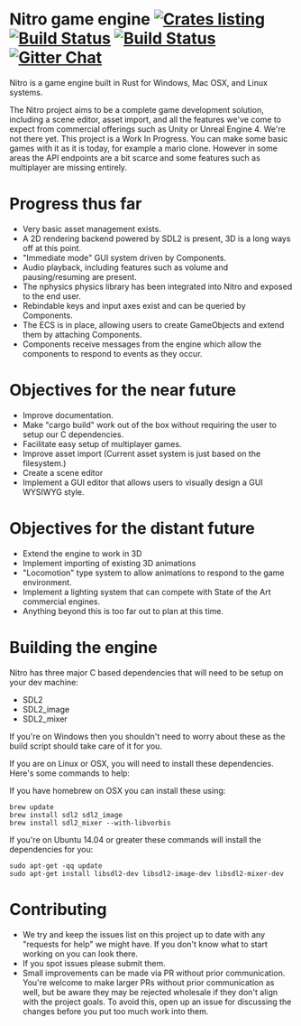# Nitro game engine [![Crates listing](https://img.shields.io/crates/v/nitro.svg)](https://crates.io/crates/nitro) [![Build Status](https://travis-ci.org/Xaeroxe/nitro-game-engine.svg?branch=master)](https://travis-ci.org/Xaeroxe/nitro-game-engine/branches) [![Build Status](https://ci.appveyor.com/api/projects/status/github/Xaeroxe/nitro-game-engine?branch=master&svg=true)](https://ci.appveyor.com/project/Xaeroxe/nitro-game-engine?branch=master) [![Gitter Chat](https://badges.gitter.im/nitro-game-engine/Lobby.svg)](https://gitter.im/nitro-game-engine/Lobby)

Nitro is a game engine built in Rust for Windows, Mac OSX, and Linux systems.

The Nitro project aims to be a complete game development solution, including a scene editor, asset import,
and all the features we've come to expect from commercial offerings such as Unity or Unreal Engine 4.
We're not there yet.  This project is a Work In Progress.  You can make some basic games with it as it is today, for example a mario clone.  However in some areas the API endpoints are a bit scarce and some features such as multiplayer are missing entirely.

# Progress thus far
* Very basic asset management exists.
* A 2D rendering backend powered by SDL2 is present, 3D is a long ways off at this point.
* "Immediate mode" GUI system driven by Components.
* Audio playback, including features such as volume and pausing/resuming are present.
* The nphysics physics library has been integrated into Nitro and exposed to the end user.
* Rebindable keys and input axes exist and can be queried by Components.
* The ECS is in place, allowing users to create GameObjects and extend them by attaching Components.
* Components receive messages from the engine which allow the components to respond to events as they occur.

# Objectives for the near future
* Improve documentation.
* Make "cargo build" work out of the box without requiring the user to setup our C dependencies.
* Facilitate easy setup of multiplayer games.
* Improve asset import (Current asset system is just based on the filesystem.)
* Create a scene editor
* Implement a GUI editor that allows users to visually design a GUI WYSIWYG style.

# Objectives for the distant future
* Extend the engine to work in 3D
* Implement importing of existing 3D animations
* "Locomotion" type system to allow animations to respond to the game environment.
* Implement a lighting system that can compete with State of the Art commercial engines.
* Anything beyond this is too far out to plan at this time.

# Building the engine
Nitro has three major C based dependencies that will need to be setup on your dev machine:
* SDL2
* SDL2_image
* SDL2_mixer

If you're on Windows then you shouldn't need to worry about these as the build script should take care of it for you.

If you are on Linux or OSX, you will need to install these dependencies.  Here's some commands to help:

If you have homebrew on OSX you can install these using:

```
brew update
brew install sdl2 sdl2_image
brew install sdl2_mixer --with-libvorbis
```

If you're on Ubuntu 14.04 or greater these commands will install the dependencies for you:

```
sudo apt-get -qq update
sudo apt-get install libsdl2-dev libsdl2-image-dev libsdl2-mixer-dev
```

# Contributing

* We try and keep the issues list on this project up to date with any "requests for help" we might have.  If you don't know what to start working on you can look there.
* If you spot issues please submit them.
* Small improvements can be made via PR without prior communication.  You're welcome to make larger PRs without prior communication as well, but be aware they may be rejected wholesale if they don't align with the project goals.  To avoid this, open up an issue for discussing the changes before you put too much work into them.

